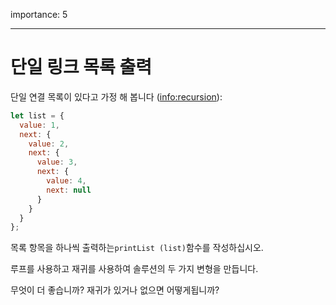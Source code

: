 importance: 5

---

# 단일 링크 목록 출력

단일 연결 목록이 있다고 가정 해 봅니다 (<info:recursion>):

```js
let list = {
  value: 1,
  next: {
    value: 2,
    next: {
      value: 3,
      next: {
        value: 4,
        next: null
      }
    }
  }
};
```
목록 항목을 하나씩 출력하는`printList (list)`함수를 작성하십시오.

루프를 사용하고 재귀를 사용하여 솔루션의 두 가지 변형을 만듭니다.

무엇이 더 좋습니까? 재귀가 있거나 없으면 어떻게됩니까?
